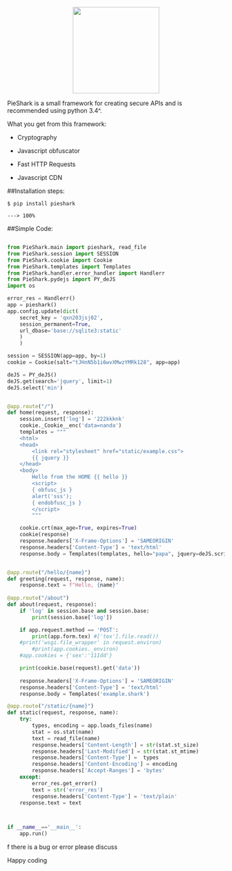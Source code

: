<p align="center">
	<img src="https://user-images.githubusercontent.com/41547742/195372022-4e48d086-7af3-4f5a-a871-72522f3bde9b.jpg" width=200px height=200px>
</p>
PieShark is a small framework for creating secure APIs and is recommended using python 3.4^.

What you get from this framework:

- Cryptography

- Javascript obfuscator

- Fast HTTP Requests

- Javascript CDN

##Installation steps:
```console
$ pip install pieshark

---> 100%
```
##Simple Code:
```Python hl_lines="4  9-12  25-27"

from PieShark.main import pieshark, read_file
from PieShark.session import SESSION
from PieShark.cookie import Cookie
from PieShark.templates import Templates
from PieShark.handler.error_handler import Handlerr
from PieShark.pydejs import PY_deJS
import os

error_res = Handlerr()
app = pieshark()
app.config.update(dict(
	secret_key = 'qxn203jsj02',
	session_permanent=True,
	url_dbase='base://sqlite3:static'
	)
	)

session = SESSION(app=app, by=1)
cookie = Cookie(salt="tJHnN5b1i6wvXMwzYMRk128", app=app)

deJS = PY_deJS()
deJS.get(search='jquery', limit=1)
deJS.select('min')


@app.route("/")
def home(request, response):
	session.insert['log'] = '222kkknk'
	cookie._Cookie__enc('data=nanda')
	templates = """
	<html>
	<head>
	    <link rel="stylesheet" href="static/example.css">
	    {{ jquery }}
	</head>
	<body>
		Hello from the HOME {{ hello }}
		<script>
		{ obfusc_js }
		alert('sss');
		{ endobfusc_js }
		</script>
		"""

	cookie.crt(max_age=True, expires=True)
	cookie(response)
	response.headers['X-Frame-Options'] = 'SAMEORIGIN'
	response.headers['Content-Type'] = 'text/html'
	response.body = Templates(templates, hello="papa", jquery=deJS.script)


@app.route("/hello/{name}")
def greeting(request, response, name):
    response.text = f"Hello, {name}"
    
@app.route("/about")
def about(request, response):
	if 'log' in session.base and session.base:
		print(session.base['log'])

	if app.request.method == 'POST':
		print(app.form.tex) #['tex'].file.read())
	#print('wsgi.file_wrapper' in request.environ)
		#print(app.cookies._environ)
	#app.cookies = {'sex':'111dd'}

	print(cookie.base(request).get('data'))
	
	response.headers['X-Frame-Options'] = 'SAMEORIGIN'
	response.headers['Content-Type'] = 'text/html'
	response.body = Templates('example.shark')

@app.route("/static/{name}")
def static(request, response, name):
	try:
		types, encoding = app.loads_files(name)
		stat = os.stat(name)
		text = read_file(name)
		response.headers['Content-Length'] = str(stat.st_size) 
		response.headers['Last-Modified'] = str(stat.st_mtime)
		response.headers['Content-Type'] =  types
		response.headers['Content-Encoding'] = encoding
		response.headers['Accept-Ranges'] = 'bytes'
	except:
		error_res.get_error()
		text = str('error_res')
		response.headers['Content-Type'] = 'text/plain'
	response.text = text



if __name__=='__main__':
	app.run()

```

f there is a bug or error please discuss

Happy coding
